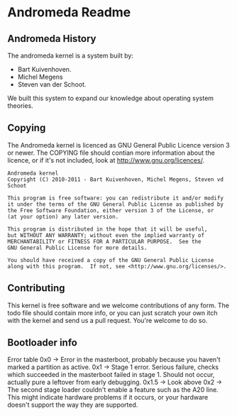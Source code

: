 Andromeda Readme
================

Andromeda History
-----------------

The andromeda kernel is a system built by:

 * Bart Kuivenhoven.
 * Michel Megens
 * Steven van der Schoot.

We built this system to expand our knowledge about operating system theories.

Copying
-------

The Andromeda kernel is licenced as GNU General Public Licence version 3 or
newer. The COPYING file should contian more information about the licence, or
if it's not included, look at http://www.gnu.org/licences/.

    Andromeda kernel
    Copyright (C) 2010-2011 - Bart Kuivenhoven, Michel Megens, Steven vd Schoot

    This program is free software: you can redistribute it and/or modify
    it under the terms of the GNU General Public License as published by
    the Free Software Foundation, either version 3 of the License, or
    (at your option) any later version.

    This program is distributed in the hope that it will be useful,
    but WITHOUT ANY WARRANTY; without even the implied warranty of
    MERCHANTABILITY or FITNESS FOR A PARTICULAR PURPOSE.  See the
    GNU General Public License for more details.

    You should have received a copy of the GNU General Public License
    along with this program.  If not, see <http://www.gnu.org/licenses/>.

Contributing
------------

This kernel is free software and we welcome contributions of any form. The todo
file should contain more info, or you can just scratch your own itch with the
kernel and send us a pull request. You're welcome to do so.

Bootloader info
---------------

Error table
0x0 -> Error in the masterboot, probably because you haven't marked a partition 
    as active.
0x1 -> Stage 1 error. Serious failure, checks which succeeded in the masterboot 
    failed in stage 1. Should not occur, actually pure a leftover from early 
    debugging.
0x1.5 -> Look above
0x2 -> The second stage loader couldn't enable a feature such as the A20 line.
    This might indicate hardware problems if it occurs, or your hardware doesn't
    support the way they are supported.